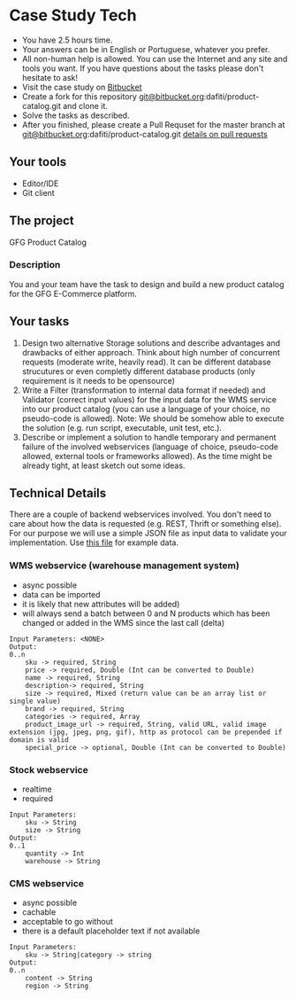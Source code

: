 # Case Study Tech

- You have 2.5 hours time.
- Your answers can be in English or Portuguese, whatever you prefer.
- All non-human help is allowed. You can use the Internet and any site and tools you want. If you have questions about the tasks please don't hesitate to ask!
- Visit the case study on [Bitbucket](https://bitbucket.org/dafiti/product-catalog)
- Create a fork for this repository git@bitbucket.org:dafiti/product-catalog.git and clone it.
- Solve the tasks as described.
- After you finished, please create a Pull Requset for the master branch at git@bitbucket.org:dafiti/product-catalog.git [details on pull requests](https://www.atlassian.com/git/tutorials/making-a-pull-request/)

## Your tools
- Editor/IDE
- Git client

## The project
GFG Product Catalog

### Description
You and your team have the task to design and build a new product catalog for the GFG E-Commerce platform.

## Your tasks
1. Design two alternative Storage solutions and describe advantages and drawbacks of either approach. Think about high number of concurrent requests (moderate write, heavily read). It can be different database strucutures or even completly different database products (only requirement is it needs to be opensource)
2. Write a Filter (transformation to internal data format if needed) and Validator (correct input values) for the input data for the WMS service into our product catalog (you can use a language of your choice, no pseudo-code is allowed). Note:  We should be somehow able to execute the solution (e.g. run script, executable, unit test, etc.).
3. Describe or implement a solution to handle temporary and permanent failure of the involved webservices (language of choice, pseudo-code allowed, external tools or frameworks allowed). As the time might be already tight, at least sketch out some ideas.

## Technical Details
There are a couple of backend webservices involved. You don't need to care about how the data is requested (e.g. REST, Thrift or something else). For our purpose we will use a simple JSON file as input data to validate your implementation. Use [this file](wms_product_data.json) for example data.

### WMS webservice (warehouse management system)
- async possible
- data can be imported
- it is likely that new attributes will be added)
- will always send a batch between 0 and N products which has been changed or added in the WMS since the last call (delta)

```
Input Parameters: <NONE>
Output:
0..n
    sku -> required, String
    price -> required, Double (Int can be converted to Double)
    name -> required, String
    description-> required, String
    size -> required, Mixed (return value can be an array list or single value)
    brand -> required, String
    categories -> required, Array
    product_image_url -> required, String, valid URL, valid image extension (jpg, jpeg, png, gif), http as protocol can be prepended if domain is valid
    special_price -> optional, Double (Int can be converted to Double)
```


### Stock webservice
- realtime
- required

```
Input Parameters:
    sku -> String
    size -> String
Output:
0..1
    quantity -> Int
    warehouse -> String
```

### CMS webservice
- async possible
- cachable
- acceptable to go without
- there is a default placeholder text if not available

```
Input Parameters:
    sku -> String|category -> string
Output:
0..n
    content -> String
    region -> String
```

